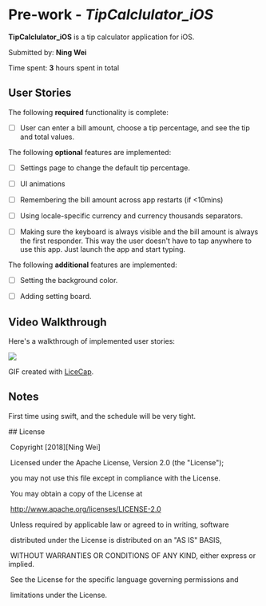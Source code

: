 # Pre-work - *TipCalclulator_iOS*

 

**TipCalclulator_iOS** is a tip calculator application for iOS.

 

Submitted by: **Ning Wei**

 

Time spent: **3** hours spent in total

 

## User Stories

 

The following **required** functionality is complete:

 

* [ ] User can enter a bill amount, choose a tip percentage, and see the tip and total values.

 

The following **optional** features are implemented:

* [ ] Settings page to change the default tip percentage.

* [ ] UI animations

* [ ] Remembering the bill amount across app restarts (if <10mins)

* [ ] Using locale-specific currency and currency thousands separators.

* [ ] Making sure the keyboard is always visible and the bill amount is always the first responder. This way the user doesn't have to tap anywhere to use this app. Just launch the app and start typing.

 

The following **additional** features are implemented:

 

- [ ] Setting the background color.
- [ ] Adding setting board.

 

## Video Walkthrough 

 

Here's a walkthrough of implemented user stories:

 ![](name-of-giphy.gif)

GIF created with [LiceCap](http://www.cockos.com/licecap/).

 

## Notes

 

First time using swift, and the schedule will be very tight.

 

\## License

 

​    Copyright [2018][Ning Wei]

 

​    Licensed under the Apache License, Version 2.0 (the "License");

​    you may not use this file except in compliance with the License.

​    You may obtain a copy of the License at

 

​        http://www.apache.org/licenses/LICENSE-2.0

 

​    Unless required by applicable law or agreed to in writing, software

​    distributed under the License is distributed on an "AS IS" BASIS,

​    WITHOUT WARRANTIES OR CONDITIONS OF ANY KIND, either express or implied.

​    See the License for the specific language governing permissions and

​    limitations under the License.

 